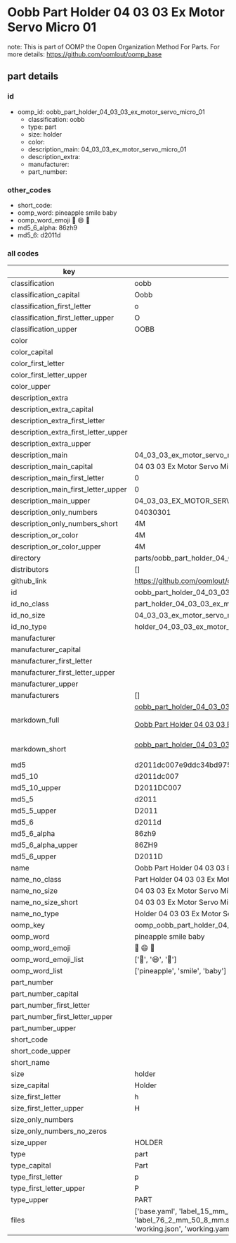 # Oobb Part Holder 04 03 03 Ex Motor Servo Micro 01  

note: This is part of OOMP the Oopen Organization Method For Parts. For more details: https://github.com/oomlout/oomp_base

##  part details





### id
* oomp_id: oobb_part_holder_04_03_03_ex_motor_servo_micro_01
  * classification: oobb
  * type: part
  * size: holder
  * color: 
  * description_main: 04_03_03_ex_motor_servo_micro_01
  * description_extra: 
  * manufacturer: 
  * part_number: 

### other_codes
* short_code: 
* oomp_word: pineapple smile baby
* oomp_word_emoji :pineapple: :smile: :baby:
* md5_6_alpha: 86zh9
* md5_6: d2011d

### all codes 
| key | value |  
| --- | --- |  
| classification | oobb |  
| classification_capital | Oobb |  
| classification_first_letter | o |  
| classification_first_letter_upper | O |  
| classification_upper | OOBB |  
| color |  |  
| color_capital |  |  
| color_first_letter |  |  
| color_first_letter_upper |  |  
| color_upper |  |  
| description_extra |  |  
| description_extra_capital |  |  
| description_extra_first_letter |  |  
| description_extra_first_letter_upper |  |  
| description_extra_upper |  |  
| description_main | 04_03_03_ex_motor_servo_micro_01 |  
| description_main_capital | 04 03 03 Ex Motor Servo Micro 01 |  
| description_main_first_letter | 0 |  
| description_main_first_letter_upper | 0 |  
| description_main_upper | 04_03_03_EX_MOTOR_SERVO_MICRO_01 |  
| description_only_numbers | 04030301 |  
| description_only_numbers_short | 4M |  
| description_or_color | 4M |  
| description_or_color_upper | 4M |  
| directory | parts/oobb_part_holder_04_03_03_ex_motor_servo_micro_01 |  
| distributors | [] |  
| github_link | https://github.com/oomlout/oomlout_oomp_part_src/tree/main/parts/oobb_part_holder_04_03_03_ex_motor_servo_micro_01/working |  
| id | oobb_part_holder_04_03_03_ex_motor_servo_micro_01 |  
| id_no_class | part_holder_04_03_03_ex_motor_servo_micro_01 |  
| id_no_size | 04_03_03_ex_motor_servo_micro_01 |  
| id_no_type | holder_04_03_03_ex_motor_servo_micro_01 |  
| manufacturer |  |  
| manufacturer_capital |  |  
| manufacturer_first_letter |  |  
| manufacturer_first_letter_upper |  |  
| manufacturer_upper |  |  
| manufacturers | [] |  
| markdown_full | [oobb_part_holder_04_03_03_ex_motor_servo_micro_01](https://github.com/oomlout/oomlout_oomp_part_src/tree/main/parts/oobb_part_holder_04_03_03_ex_motor_servo_micro_01/working)<br>[](https://github.com/oomlout/oomlout_oomp_part_src/tree/main/parts/oobb_part_holder_04_03_03_ex_motor_servo_micro_01/working)<br>[Oobb Part Holder 04 03 03 Ex Motor Servo Micro 01](https://github.com/oomlout/oomlout_oomp_part_src/tree/main/parts/oobb_part_holder_04_03_03_ex_motor_servo_micro_01/working)<br><br> |  
| markdown_short | [oobb_part_holder_04_03_03_ex_motor_servo_micro_01](https://github.com/oomlout/oomlout_oomp_part_src/tree/main/parts/oobb_part_holder_04_03_03_ex_motor_servo_micro_01/working)<br><br> |  
| md5 | d2011dc007e9ddc34bd97505fddda2e4 |  
| md5_10 | d2011dc007 |  
| md5_10_upper | D2011DC007 |  
| md5_5 | d2011 |  
| md5_5_upper | D2011 |  
| md5_6 | d2011d |  
| md5_6_alpha | 86zh9 |  
| md5_6_alpha_upper | 86ZH9 |  
| md5_6_upper | D2011D |  
| name | Oobb Part Holder 04 03 03 Ex Motor Servo Micro 01 |  
| name_no_class | Part Holder 04 03 03 Ex Motor Servo Micro 01 |  
| name_no_size | 04 03 03 Ex Motor Servo Micro 01 |  
| name_no_size_short | 04 03 03 Ex Motor Servo Micro 01 |  
| name_no_type | Holder 04 03 03 Ex Motor Servo Micro 01 |  
| oomp_key | oomp_oobb_part_holder_04_03_03_ex_motor_servo_micro_01 |  
| oomp_word | pineapple smile baby |  
| oomp_word_emoji | :pineapple: :smile: :baby: |  
| oomp_word_emoji_list | [':pineapple:', ':smile:', ':baby:'] |  
| oomp_word_list | ['pineapple', 'smile', 'baby'] |  
| part_number |  |  
| part_number_capital |  |  
| part_number_first_letter |  |  
| part_number_first_letter_upper |  |  
| part_number_upper |  |  
| short_code |  |  
| short_code_upper |  |  
| short_name |  |  
| size | holder |  
| size_capital | Holder |  
| size_first_letter | h |  
| size_first_letter_upper | H |  
| size_only_numbers |  |  
| size_only_numbers_no_zeros |  |  
| size_upper | HOLDER |  
| type | part |  
| type_capital | Part |  
| type_first_letter | p |  
| type_first_letter_upper | P |  
| type_upper | PART |  
| files | ['base.yaml', 'label_15_mm_30_mm.pdf', 'label_15_mm_30_mm.svg', 'label_76_2_mm_50_8_mm.pdf', 'label_76_2_mm_50_8_mm.svg', 'label_oomlout_76_2_mm_50_8_mm.pdf', 'label_oomlout_76_2_mm_50_8_mm.svg', 'readme.md', 'working.json', 'working.yaml'] |  
